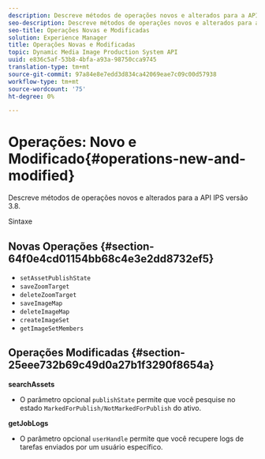 ```yaml
---
description: Descreve métodos de operações novos e alterados para a API IPS versão 3.8.
seo-description: Descreve métodos de operações novos e alterados para a API IPS versão 3.8.
seo-title: Operações Novas e Modificadas
solution: Experience Manager
title: Operações Novas e Modificadas
topic: Dynamic Media Image Production System API
uuid: e836c5af-53b8-4bfa-a93a-98750cca9745
translation-type: tm+mt
source-git-commit: 97a84e8e7edd3d834ca42069eae7c09c00d57938
workflow-type: tm+mt
source-wordcount: '75'
ht-degree: 0%

---
```



# Operações: Novo e Modificado{#operations-new-and-modified}

Descreve métodos de operações novos e alterados para a API IPS versão 3.8.

Sintaxe

## Novas Operações {#section-64f0e4cd01154bb68c4e3e2dd8732ef5}

* `setAssetPublishState`
* `saveZoomTarget`
* `deleteZoomTarget`
* `saveImageMap`
* `deleteImageMap`
* `createImageSet`
* `getImageSetMembers`

## Operações Modificadas {#section-25eee732b69c49d0a27b1f3290f8654a}

**searchAssets**

* O parâmetro opcional `publishState` permite que você pesquise no estado `MarkedForPublish/NotMarkedForPublish` do ativo.

**getJobLogs**

* O parâmetro opcional `userHandle` permite que você recupere logs de tarefas enviados por um usuário específico.

